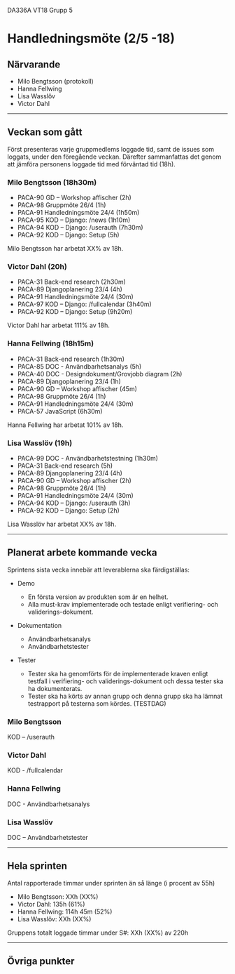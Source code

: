 DA336A VT18
Grupp 5

# Handledningsmöte (2/5 -18)

## Närvarande
* Milo Bengtsson (protokoll)
* Hanna Fellwing
* Lisa Wasslöv
* Victor Dahl

---


## Veckan som gått
Först presenteras varje gruppmedlems loggade tid, samt de issues som loggats, under den föregående veckan. Därefter sammanfattas det genom att jämföra personens loggade tid med förväntad tid (18h).

### Milo Bengtsson (18h30m)
* PACA-90 GD – Workshop affischer (2h)
* PACA-98 Gruppmöte 26/4 (1h)
* PACA-91 Handledningsmöte 24/4 (1h50m)
* PACA-95 KOD – Django: /news (1h10m)
* PACA-94 KOD – Django: /userauth (7h30m)
* PACA-92 KOD – Django: Setup (5h)

Milo Bengtsson har arbetat XX% av 18h.

### Victor Dahl (20h)
* PACA-31 Back-end research (2h30m)
* PACA-89 Djangoplanering 23/4 (4h)
* PACA-91 Handledningsmöte 24/4 (30m)
* PACA-97 KOD – Django: /fullcalendar (3h40m)
* PACA-92 KOD – Django: Setup (9h20m)

Victor Dahl har arbetat 111% av 18h.

### Hanna Fellwing (18h15m)
* PACA-31 Back-end research (1h30m)
* PACA-85 DOC - Användbarhetsanalys  (5h)
* PACA-40 DOC - Designdokument/Grovjobb diagram  (2h)
* PACA-89 Djangoplanering 23/4  (1h)
* PACA-90 GD – Workshop affischer (45m)
* PACA-98 Gruppmöte 26/4 (1h)
* PACA-91 Handledningsmöte 24/4 (30m)
* PACA-57 JavaScript (6h30m)

Hanna Fellwing har arbetat 101% av 18h.

### Lisa Wasslöv (19h)
* PACA-99 DOC - Användbarhetstestning (1h30m)
* PACA-31 Back-end research (5h)
* PACA-89 Djangoplanering 23/4 (4h)
* PACA-90 GD – Workshop affischer (2h)
* PACA-98 Gruppmöte 26/4 (1h)
* PACA-91 Handledningsmöte 24/4 (30m)
* PACA-94 KOD – Django: /userauth (3h)
* PACA-92 KOD – Django: Setup (2h)

Lisa Wasslöv har arbetat XX% av 18h. 

--- 

## Planerat arbete kommande vecka
Sprintens sista vecka innebär att leverablerna ska färdigställas:
* Demo
    - En första version av produkten som är en helhet.
    - Alla must-krav implementerade och testade enligt verifiering- och validerings-dokument.

* Dokumentation
    - Användbarhetsanalys
    - Användbarhetstester
* Tester
    - Tester ska ha genomförts för de implementerade kraven enligt testfall i verifiering- och validerings-dokument och dessa tester ska ha dokumenterats.
    - Tester ska ha körts av annan grupp och denna grupp ska ha lämnat testrapport på testerna som kördes. (TESTDAG)

### Milo Bengtsson
KOD – /userauth

### Victor Dahl
KOD - /fullcalendar

### Hanna Fellwing
DOC - Användbarhetsanalys

### Lisa Wasslöv
DOC – Användbarhetstester

---

## Hela sprinten
Antal rapporterade timmar under sprinten än så länge (i procent av 55h)
* Milo Bengtsson: XXh (XX%)
* Victor Dahl: 135h (61%)
* Hanna Fellwing: 114h 45m (52%)
* Lisa Wasslöv: XXh (XX%)

Gruppens totalt loggade timmar under S#: XXh (XX%) av 220h

---

## Övriga punkter
 
